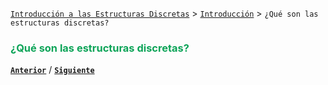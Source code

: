 [`Introducción a las Estructuras Discretas`](../../README.md) > [`Introducción`](../README.md) >
 `¿Qué son las estructuras discretas?`

### <span style="color:#0DA458">¿Qué son las estructuras discretas?</span>



[**`Anterior`**](../README.md) / [**`Siguiente`**](../tema02/README.md)